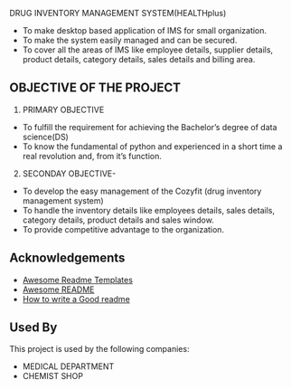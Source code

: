 
DRUG INVENTORY MANAGEMENT SYSTEM(HEALTHplus)

- To make desktop based application of IMS for small organization.
- To make the system easily managed and can be secured.
- To cover all the areas of IMS like employee details, supplier details, product details, category details, sales details and billing area.



## OBJECTIVE OF THE PROJECT
1. PRIMARY OBJECTIVE
- To fulfill the requirement for achieving the Bachelor’s degree of data science(DS)
- To know the fundamental of python and experienced in a short time a real revolution and, from it’s function.


2. SECONDAY OBJECTIVE-
- To develop the easy management of the Cozyfit (drug inventory management system)
- To handle the inventory details like employees details, sales details, category details, product details and sales window.
- To provide competitive advantage to the organization.




## Acknowledgements

 - [Awesome Readme Templates](https://awesomeopensource.com/project/elangosundar/awesome-README-templates)
 - [Awesome README](https://github.com/matiassingers/awesome-readme)
 - [How to write a Good readme](https://bulldogjob.com/news/449-how-to-write-a-good-readme-for-your-github-project)


## Used By

This project is used by the following companies:

- MEDICAL DEPARTMENT
- CHEMIST SHOP
